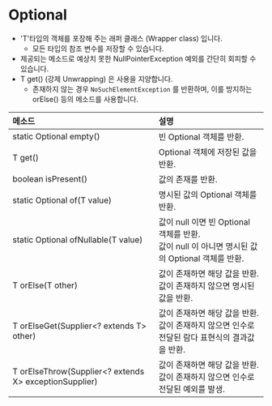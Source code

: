 # Optional
- 'T'타입의 객체를 포장해 주는 래퍼 클래스 (Wrapper class) 입니다.
    - 모든 타입의 참조 변수를 저장할 수 있습니다.
- 제공되는 메소드로 예상치 못한 NullPointerException 예외를 간단히 회피할 수 있습니다.
- T get() (강제 Unwrapping) 은 사용을 지양합니다.
    - 존재하지 않는 경우 `NoSuchElementException` 를 반환하며, 이를 방지하는 orElse() 등의 메소드를 사용합니다.

| 메소드                                                 | 설명                                                         |
| :----------------------------------------------------- | :----------------------------------------------------------- |
| static Optional empty()                                | 빈 Optional 객체를 반환.                                     |
| T get()                                                | Optional 객체에 저장된 값을 반환.                            |
| boolean isPresent()                                    | 값의 존재를 반환.                                                             |
| static Optional of(T value)                            | 명시된 값의 Optional 객체를 반환.                            |
| static Optional ofNullable(T value)                    | 값이 null 이면 빈 Optional 객체를 반환.<br />값이 null 이 아니면 명시된 값의 Optional 객체를 반환. |
| T orElse(T other)                                      | 값이 존재하면 해당 값을 반환.<br />값이 존재하지 않으면 명시된 값을 반환. |
| T orElseGet(Supplier<? extends T> other)               | 값이 존재하면 해당 값을 반환.<br />값이 존재하지 않으면 인수로 전달된 람다 표현식의 결과값을 반환. |
| T orElseThrow(Supplier<? extends X> exceptionSupplier) | 값이 존재하면 해당 값을 반환.<br />값이 존재하지 않으면 인수로 전달된 예외를 발생. |

